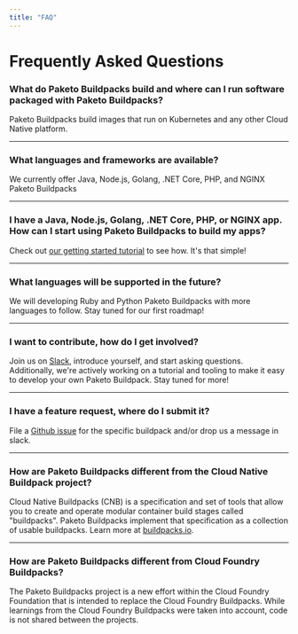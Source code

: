 ```yaml
---
title: "FAQ"
---
```


# Frequently Asked Questions

### What do Paketo Buildpacks build and where can I run software packaged with Paketo Buildpacks?
Paketo Buildpacks build images that run on Kubernetes and any other Cloud Native platform.

---

### What languages and frameworks are available?
We currently offer Java, Node.js, Golang, .NET Core, PHP, and NGINX Paketo Buildpacks

---

### I have a Java, Node.js, Golang, .NET Core, PHP, or NGINX app. How can I start using Paketo Buildpacks to build my apps?
Check out [our getting started tutorial](/docs) to see how. It's that simple!

---

### What languages will be supported in the future?
We will developing Ruby and Python Paketo Buildpacks with more languages to follow. Stay tuned for our first roadmap!

---

### I want to contribute, how do I get involved?
Join us on [Slack](https://slack.paketo.io), introduce yourself, and start asking questions. Additionally, we're actively working on a tutorial and tooling to make it easy to develop your own Paketo Buildpack. Stay tuned for more!

---

### I have a feature request, where do I submit it?
File a [Github issue](https://github.com/paketo-buildpacks) for the specific buildpack and/or drop us a message in slack.

---

### How are Paketo Buildpacks different from the Cloud Native Buildpack project?
Cloud Native Buildpacks (CNB) is a specification and set of tools that allow you to create and operate modular container build stages called "buildpacks". Paketo Buildpacks implement that specification as a collection of usable buildpacks. Learn more at [buildpacks.io](https://buildpacks.io).

---

### How are Paketo Buildpacks different from Cloud Foundry Buildpacks?
The Paketo Buildpacks project is a new effort within the Cloud Foundry Foundation that is intended to replace the Cloud Foundry Buildpacks. While learnings from the Cloud Foundry Buildpacks were taken into account, code is not shared between the projects.
